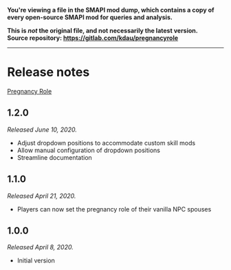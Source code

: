 **You're viewing a file in the SMAPI mod dump, which contains a copy of every open-source SMAPI mod
for queries and analysis.**

**This is _not_ the original file, and not necessarily the latest version.**  
**Source repository: https://gitlab.com/kdau/pregnancyrole**

----

# Release notes

[Pregnancy Role](../)

## 1.2.0

*Released June 10, 2020.*

* Adjust dropdown positions to accommodate custom skill mods
* Allow manual configuration of dropdown positions
* Streamline documentation

## 1.1.0

*Released April 21, 2020.*

* Players can now set the pregnancy role of their vanilla NPC spouses

## 1.0.0

*Released April 8, 2020.*

* Initial version
